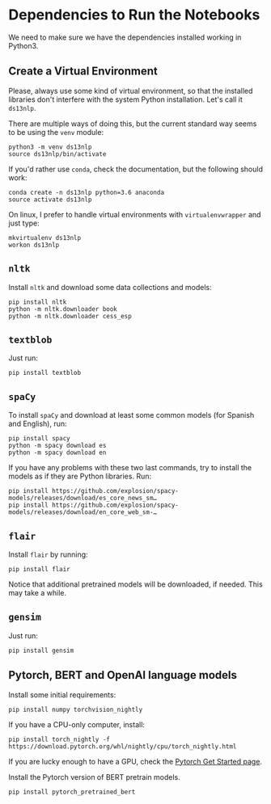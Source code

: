 # Dependencies to Run the Notebooks

We need to make sure we have the dependencies installed working in Python3.

## Create a Virtual Environment

Please, always use some kind of virtual environment, so that the installed libraries don't interfere with the system Python installation. Let's call it `ds13nlp`. 

There are multiple ways of doing this, but the current standard way seems to be using the `venv` module:

    python3 -m venv ds13nlp
    source ds13nlp/bin/activate


If you'd rather use `conda`, check the documentation, but the following should work:

    conda create -n ds13nlp python=3.6 anaconda
    source activate ds13nlp


On linux, I prefer to handle virtual environments with `virtualenvwrapper` and just type:

    mkvirtualenv ds13nlp
    workon ds13nlp



## `nltk`

Install `nltk` and download some data collections and models:

    pip install nltk
    python -m nltk.downloader book
    python -m nltk.downloader cess_esp


## `textblob`

Just run:

    pip install textblob


## `spaCy`

To install `spaCy` and download at least some common models (for Spanish and English), run:

    pip install spacy
    python -m spacy download es
    python -m spacy download en

If you have any problems with these two last commands, try to install the models as if they are Python libraries. Run:

    pip install https://github.com/explosion/spacy-models/releases/download/es_core_news_sm…
    pip install https://github.com/explosion/spacy-models/releases/download/en_core_web_sm-…


## `flair`

Install `flair` by running:

    pip install flair


Notice that additional pretrained models will be downloaded, if needed. This may take a while.


## `gensim`

Just run:

    pip install gensim


## Pytorch, BERT and OpenAI language models

Install some initial requirements:

    pip install numpy torchvision_nightly

If you have a CPU-only computer, install:

    pip install torch_nightly -f https://download.pytorch.org/whl/nightly/cpu/torch_nightly.html

If you are lucky enough to have a GPU, check the [Pytorch Get Started page](https://pytorch.org/get-started/locally/).

Install the Pytorch version of BERT pretrain models.

    pip install pytorch_pretrained_bert

